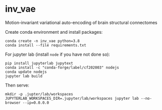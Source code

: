 # inv_vae
Motion-invariant variational auto-encoding of brain structural connectomes

Create conda environment and install packages:
```
conda create -n inv_vae python=3.8
conda install --file requirements.txt
```

For jupyter lab (install `node` if you have not done so):
```
pip install jupyterlab jupytext
conda install -c "conda-forge/label/cf202003" nodejs
conda update nodejs
jupyter lab build
```

Then serve:
```
mkdir -p .jupter/lab/workspaces
JUPYTERLAB_WORKSPACES_DIR=.jupyter/lab/workspaces jupyter lab --no-browser --ip=0.0.0.0
```
